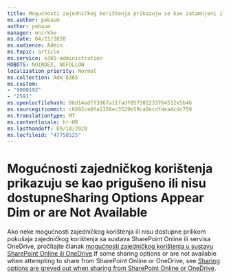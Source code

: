 ```yaml
---
title: Mogućnosti zajedničkog korištenja prikazuju se kao zatamnjeni ili nisu dostupni
ms.author: pebaum
author: pebaum
manager: mnirkhe
ms.date: 04/21/2020
ms.audience: Admin
ms.topic: article
ms.service: o365-administration
ROBOTS: NOINDEX, NOFOLLOW
localization_priority: Normal
ms.collection: Adm_O365
ms.custom:
- "9000192"
- "2591"
ms.openlocfilehash: 86d14adff3967a11fadf057302233764512e5b46
ms.sourcegitcommit: c6692ce0fa1358ec3529e59ca0ecdfdea4cdc759
ms.translationtype: MT
ms.contentlocale: hr-HR
ms.lasthandoff: 09/14/2020
ms.locfileid: "47758525"
---
```

# <a name="sharing-options-appear-dim-or-are-not-available"></a><span data-ttu-id="2797c-102">Mogućnosti zajedničkog korištenja prikazuju se kao prigušeno ili nisu dostupne</span><span class="sxs-lookup"><span data-stu-id="2797c-102">Sharing Options Appear Dim or are Not Available</span></span>

<span data-ttu-id="2797c-103">Ako neke mogućnosti zajedničkog korištenja ili nisu dostupne prilikom pokušaja zajedničkog korištenja sa sustava SharePoint Online ili servisa OneDrive, pročitajte članak [mogućnosti zajedničkog korištenja u sustavu SharePoint Online ili OneDrive](https://docs.microsoft.com/sharepoint/support/administration/sharing-options-grayed-out-when-sharing-from-sharepoint-online-or-onedrive).</span><span class="sxs-lookup"><span data-stu-id="2797c-103">If some sharing options or are not available when attempting to share from SharePoint Online or OneDrive, see [Sharing options are greyed out when sharing from SharePoint Online or OneDrive](https://docs.microsoft.com/sharepoint/support/administration/sharing-options-grayed-out-when-sharing-from-sharepoint-online-or-onedrive).</span></span>